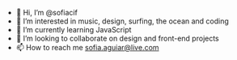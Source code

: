 - 👋 Hi, I’m @sofiacif
- 🌊 I’m interested in music, design, surfing, the ocean and coding
- 🌱 I’m currently learning JavaScript
- 💞️ I’m looking to collaborate on design and front-end projects
- 📫 How to reach me sofia.aguiar@live.com

<!---
sofiacif/sofiacif is a ✨ special ✨ repository because its `README.md` (this file) appears on your GitHub profile.
You can click the Preview link to take a look at your changes.
--->
